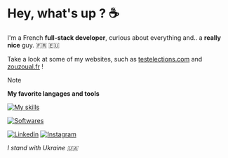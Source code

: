 <!--

    “Le désir de connaître le pourquoi et le comment est appelé curiosité.”
        Hobbes. Ce que devrait apprendre Antoine.

-->

# Hey, what's up ? ☕

I'm a French **full-stack developer**, curious about everything and.. a **really nice** guy. 🇫🇷 🇪🇺

Take a look at some of my websites, such as [testelections.com](https://testelections.com) and [zouzoual.fr](https://zouzoual.fr) !

> [!NOTE]
>
> **My favorite langages and tools**
>
> [![My skills](https://skillicons.dev/icons?i=git,js,nodejs,vue,express,sequelize)](https://skillicons.dev)
> 
> [![Softwares](https://skillicons.dev/icons?i=vscode,photoshop,illustrator,figma)](https://skillicons.dev)
>

[![Linkedin](https://img.shields.io/badge/linkedin-%230077B5?style=for-the-badge&logo=linkedin&logoColor=FFFFFF)](https://www.linkedin.com/in/ulysse-pennetier-752236267/)
[![Instagram](https://img.shields.io/badge/instagram-FFFFFF?style=for-the-badge&logo=instagram&logoColor=red)](https://www.instagram.com/ulysse_pennetier/)

*I stand with Ukraine 🇺🇦*